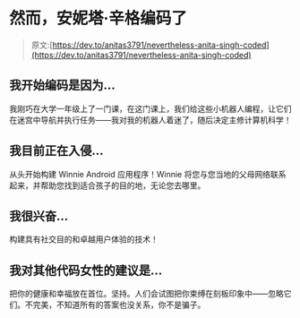 # 然而，安妮塔·辛格编码了

> 原文:[https://dev.to/anitas3791/nevertheless-anita-singh-coded](https://dev.to/anitas3791/nevertheless-anita-singh-coded)

## 我开始编码是因为...

我刚巧在大学一年级上了一门课，在这门课上，我们给这些小机器人编程，让它们在迷宫中导航并执行任务——我对我的机器人着迷了，随后决定主修计算机科学！

## 我目前正在入侵...

从头开始构建 Winnie Android 应用程序！Winnie 将您与您当地的父母网络联系起来，并帮助您找到适合孩子的目的地，无论您去哪里。

## 我很兴奋...

构建具有社交目的和卓越用户体验的技术！

## 我对其他代码女性的建议是...

把你的健康和幸福放在首位。坚持。人们会试图把你束缚在刻板印象中——忽略它们。不完美，不知道所有的答案也没关系，你不是骗子。